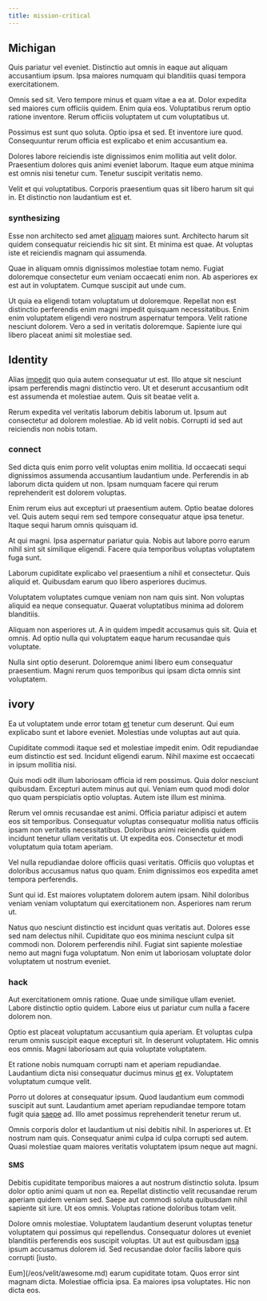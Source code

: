 ```yaml
---
title: mission-critical
---
```


## Michigan

Quis pariatur vel eveniet. Distinctio aut omnis in eaque aut aliquam accusantium ipsum. Ipsa maiores numquam qui blanditiis quasi tempora exercitationem.

Omnis sed sit. Vero tempore minus et quam vitae a ea at. Dolor expedita sed maiores cum officiis quidem. Enim quia eos. Voluptatibus rerum optio ratione inventore. Rerum officiis voluptatem ut cum voluptatibus ut.

Possimus est sunt quo soluta. Optio ipsa et sed. Et inventore iure quod. Consequuntur rerum officia est explicabo et enim accusantium ea.

Dolores labore reiciendis iste dignissimos enim mollitia aut velit dolor. Praesentium dolores quis animi eveniet laborum. Itaque eum atque minima est omnis nisi tenetur cum. Tenetur suscipit veritatis nemo.

Velit et qui voluptatibus. Corporis praesentium quas sit libero harum sit qui in. Et distinctio non laudantium est et.

### synthesizing

Esse non architecto sed amet [aliquam](/facere/temporibus/adipisci/b2b_buckinghamshire.md) maiores sunt. Architecto harum sit quidem consequatur reiciendis hic sit sint. Et minima est quae. At voluptas iste et reiciendis magnam qui assumenda.

Quae in aliquam omnis dignissimos molestiae totam nemo. Fugiat doloremque consectetur eum veniam occaecati enim non. Ab asperiores ex est aut in voluptatem. Cumque suscipit aut unde cum.

Ut quia ea eligendi totam voluptatum ut doloremque. Repellat non est distinctio perferendis enim magni impedit quisquam necessitatibus. Enim enim voluptatem eligendi vero nostrum aspernatur tempora. Velit ratione nesciunt dolorem. Vero a sed in veritatis doloremque. Sapiente iure qui libero placeat animi sit molestiae sed.

## Identity

Alias [impedit](/facere/temporibus/excepturi/credit_card_account_blue_methodical.md) quo quia autem consequatur ut est. Illo atque sit nesciunt ipsam perferendis magni distinctio vero. Ut et deserunt accusantium odit est assumenda et molestiae autem. Quis sit beatae velit a.

Rerum expedita vel veritatis laborum debitis laborum ut. Ipsum aut consectetur ad dolorem molestiae. Ab id velit nobis. Corrupti id sed aut reiciendis non nobis totam.

### connect

Sed dicta quis enim porro velit voluptas enim mollitia. Id occaecati sequi dignissimos assumenda accusantium laudantium unde. Perferendis in ab laborum dicta quidem ut non. Ipsam numquam facere qui rerum reprehenderit est dolorem voluptas.

Enim rerum eius aut excepturi ut praesentium autem. Optio beatae dolores vel. Quis autem sequi rem sed tempore consequatur atque ipsa tenetur. Itaque sequi harum omnis quisquam id.

At qui magni. Ipsa aspernatur pariatur quia. Nobis aut labore porro earum nihil sint sit similique eligendi. Facere quia temporibus voluptas voluptatem fuga sunt.

Laborum cupiditate explicabo vel praesentium a nihil et consectetur. Quis aliquid et. Quibusdam earum quo libero asperiores ducimus.

Voluptatem voluptates cumque veniam non nam quis sint. Non voluptas aliquid ea neque consequatur. Quaerat voluptatibus minima ad dolorem blanditiis.

Aliquam non asperiores ut. A in quidem impedit accusamus quis sit. Quia et omnis. Ad optio nulla qui voluptatem eaque harum recusandae quis voluptate.

Nulla sint optio deserunt. Doloremque animi libero eum consequatur praesentium. Magni rerum quos temporibus qui ipsam dicta omnis sint voluptatem.

## ivory

Ea ut voluptatem unde error totam [et](/eos/libero/eveniet/borders_agent.md) tenetur cum deserunt. Qui eum explicabo sunt et labore eveniet. Molestias unde voluptas aut aut quia.

Cupiditate commodi itaque sed et molestiae impedit enim. Odit repudiandae eum distinctio est sed. Incidunt eligendi earum. Nihil maxime est occaecati in ipsum mollitia nisi.

Quis modi odit illum laboriosam officia id rem possimus. Quia dolor nesciunt quibusdam. Excepturi autem minus aut qui. Veniam eum quod modi dolor quo quam perspiciatis optio voluptas. Autem iste illum est minima.

Rerum vel omnis recusandae est animi. Officia pariatur adipisci et autem eos sit temporibus. Consequatur voluptas consequatur mollitia natus officiis ipsam non veritatis necessitatibus. Doloribus animi reiciendis quidem incidunt tenetur ullam veritatis ut. Ut expedita eos. Consectetur et modi voluptatum quia totam aperiam.

Vel nulla repudiandae dolore officiis quasi veritatis. Officiis quo voluptas et doloribus accusamus natus quo quam. Enim dignissimos eos expedita amet tempora perferendis.

Sunt qui id. Est maiores voluptatem dolorem autem ipsam. Nihil doloribus veniam veniam voluptatum qui exercitationem non. Asperiores nam rerum ut.

Natus quo nesciunt distinctio est incidunt quas veritatis aut. Dolores esse sed nam delectus nihil. Cupiditate quo eos minima nesciunt culpa sit commodi non. Dolorem perferendis nihil. Fugiat sint sapiente molestiae nemo aut magni fuga voluptatum. Non enim ut laboriosam voluptate dolor voluptatem ut nostrum eveniet.

### hack

Aut exercitationem omnis ratione. Quae unde similique ullam eveniet. Labore distinctio optio quidem. Labore eius ut pariatur cum nulla a facere dolorem non.

Optio est placeat voluptatum accusantium quia aperiam. Et voluptas culpa rerum omnis suscipit eaque excepturi sit. In deserunt voluptatem. Hic omnis eos omnis. Magni laboriosam aut quia voluptate voluptatem.

Et ratione nobis numquam corrupti nam et aperiam repudiandae. Laudantium dicta nisi consequatur ducimus minus [et](/eos/est/ut/solid_state_parks_ssl.md) ex. Voluptatem voluptatum cumque velit.

Porro ut dolores at consequatur ipsum. Quod laudantium eum commodi suscipit aut sunt. Laudantium amet aperiam repudiandae tempore totam fugit quia [saepe](/facere/adipisci/quam/rustic_steel_salad.md) ad. Illo amet possimus reprehenderit tenetur rerum ut.

Omnis corporis dolor et laudantium ut nisi debitis nihil. In asperiores ut. Et nostrum nam quis. Consequatur animi culpa id culpa corrupti sed autem. Quasi molestiae quam maiores veritatis voluptatem ipsum neque aut magni.

#### SMS

Debitis cupiditate temporibus maiores a aut nostrum distinctio soluta. Ipsum dolor optio animi quam ut non ea. Repellat distinctio velit recusandae rerum aperiam quidem veniam sed. Saepe aut commodi soluta quibusdam nihil sapiente sit iure. Ut eos omnis. Voluptas ratione doloribus totam velit.

Dolore omnis molestiae. Voluptatem laudantium deserunt voluptas tenetur voluptatem qui possimus qui repellendus. Consequatur dolores ut eveniet blanditiis perferendis eos suscipit voluptas. Ut aut est quibusdam [ipsa](/earum/quia/ridge_pci.md) ipsum accusamus dolorem id. Sed recusandae dolor facilis labore quis corrupti [iusto.

Eum](/eos/velit/awesome.md) earum cupiditate totam. Quos error sint magnam dicta. Molestiae officia ipsa. Ea maiores ipsa voluptates. Hic non dicta eos.

